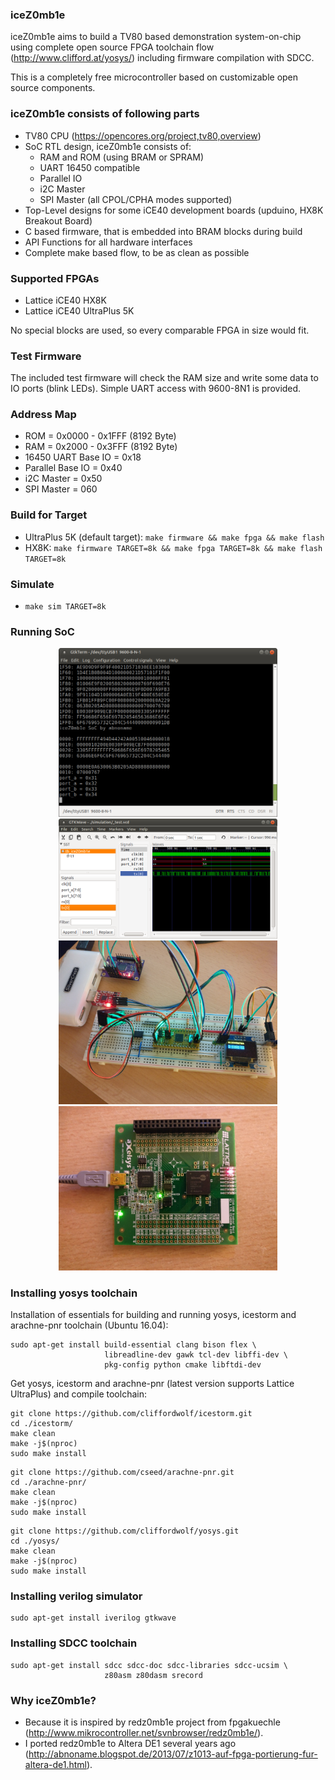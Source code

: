 ### iceZ0mb1e

iceZ0mb1e aims to build a TV80 based demonstration system-on-chip using complete open source FPGA toolchain flow (http://www.clifford.at/yosys/) including firmware compilation with SDCC.

This is a completely free microcontroller based on customizable open source components.

### iceZ0mb1e consists of following parts
* TV80 CPU (https://opencores.org/project,tv80,overview)
* SoC RTL design, iceZ0mb1e consists of:
    * RAM and ROM (using BRAM or SPRAM)
    * UART 16450 compatible
    * Parallel IO
    * i2C Master
    * SPI Master (all CPOL/CPHA modes supported)
* Top-Level designs for some iCE40 development boards (upduino, HX8K Breakout Board)
* C based firmware, that is embedded into BRAM blocks during build
* API Functions for all hardware interfaces
* Complete make based flow, to be as clean as possible

### Supported FPGAs
* Lattice iCE40 HX8K
* Lattice iCE40 UltraPlus 5K

No special blocks are used, so every comparable FPGA in size would fit.

### Test Firmware
The included test firmware will check the RAM size and write some data to IO ports (blink LEDs). Simple UART access with 9600-8N1 is provided.

### Address Map
* ROM = 0x0000 - 0x1FFF (8192 Byte)
* RAM = 0x2000 - 0x3FFF (8192 Byte)
* 16450 UART Base IO = 0x18
* Parallel Base IO = 0x40
* i2C Master = 0x50
* SPI Master = 060

### Build for Target
* UltraPlus 5K (default target): ```make firmware && make fpga && make flash```
* HX8K: ```make firmware TARGET=8k && make fpga TARGET=8k && make flash TARGET=8k```

### Simulate
* ```make sim TARGET=8k```

### Running SoC
<p align="center">
  <img src="https://raw.githubusercontent.com/abnoname/abnoname.github.io/master/img/iceZ0mb1e/Terminal.png" width="350"/>
  <img src="https://raw.githubusercontent.com/abnoname/abnoname.github.io/master/img/iceZ0mb1e/gtkwave.png" width="350"/>
  <img src="https://raw.githubusercontent.com/abnoname/abnoname.github.io/master/img/iceZ0mb1e/IMG_20180321_220358.jpg" width="350"/>
  <img src="https://raw.githubusercontent.com/abnoname/abnoname.github.io/master/img/iceZ0mb1e/IMG_20180130_003538.jpg" width="350"/>
</p>

### Installing yosys toolchain
Installation of essentials for building and running yosys, icestorm and arachne-pnr toolchain (Ubuntu 16.04):
```
sudo apt-get install build-essential clang bison flex \
                     libreadline-dev gawk tcl-dev libffi-dev \
                     pkg-config python cmake libftdi-dev
```

Get yosys, icestorm and arachne-pnr (latest version supports Lattice UltraPlus) and compile toolchain:
```
git clone https://github.com/cliffordwolf/icestorm.git
cd ./icestorm/
make clean
make -j$(nproc)
sudo make install
```
```
git clone https://github.com/cseed/arachne-pnr.git
cd ./arachne-pnr/
make clean
make -j$(nproc)
sudo make install
```
```
git clone https://github.com/cliffordwolf/yosys.git
cd ./yosys/
make clean
make -j$(nproc)
sudo make install
```

### Installing verilog simulator
```
sudo apt-get install iverilog gtkwave
```

### Installing SDCC toolchain
```
sudo apt-get install sdcc sdcc-doc sdcc-libraries sdcc-ucsim \
                     z80asm z80dasm srecord
```

### Why iceZ0mb1e?
* Because it is inspired by redz0mb1e project from fpgakuechle (http://www.mikrocontroller.net/svnbrowser/redz0mb1e/).
* I ported redz0mb1e to Altera DE1 several years ago (http://abnoname.blogspot.de/2013/07/z1013-auf-fpga-portierung-fur-altera-de1.html).
